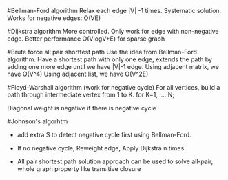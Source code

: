 #Bellman-Ford algorithm
Relax each edge |V| -1 times. Systematic solution. Works for negative edges: O(VE)

#Dijkstra algorithm
More controlled. Only work for edge with non-negative edge. Better performance O(VlogV+E) for sparse graph


#Brute force all pair shorttest path
Use the idea from Bellman-Ford algorithm. Have a shortest path with only one edge, extends the path by adding one more edge until we have |V|-1 edge.
Using adjacent matrix, we have O(V^4)
Using adjacent list, we have O(V^2E)

#Floyd-Warshall algorithm (work for negative cycle)
For all vertices, build a path through intermediate vertex from 1 to K.
 for K=1, .... N;

Diagonal weight is negative if there is negative cycle
 
#Johnson's algorhtm
+ add extra S to detect negative cycle first using Bellman-Ford.
+ If no negative cycle, Reweight edge, Apply Dijkstra n times.

+ All pair shortest path solution approach can be used to solve 
	all-pair, whole graph property like transitive closure

	

